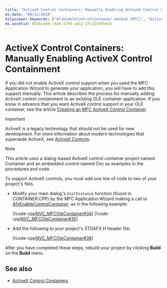 ```yaml
---
title: "ActiveX Control Containers: Manually Enabling ActiveX Control Containment"
ms.date: "09/12/2018"
helpviewer_keywords: ["AfxEnableControlContainer method [MFC]", "ActiveX control containers [MFC], enabling", "ActiveX controls [MFC], enabling containers"]
ms.assetid: 833bcde9-c9ad-4709-ad12-2fc2150fb6a5
---
```

# ActiveX Control Containers: Manually Enabling ActiveX Control Containment

If you did not enable ActiveX control support when you used the MFC Application Wizard to generate your application, you will have to add this support manually. This article describes the process for manually adding ActiveX control containment to an existing OLE container application. If you know in advance that you want ActiveX control support in your OLE container, see the article [Creating an MFC ActiveX Control Container](../mfc/reference/creating-an-mfc-activex-control-container.md).

>[!IMPORTANT]
> ActiveX is a legacy technology that should not be used for new development. For more information about modern technologies that supersede ActiveX, see [ActiveX Controls](activex-controls.md).

> [!NOTE]
>  This article uses a dialog-based ActiveX control container project named Container and an embedded control named Circ as examples in the procedures and code.

To support ActiveX controls, you must add one line of code to two of your project's files.

- Modify your main dialog's `InitInstance` function (found in CONTAINER.CPP) by the MFC Application Wizard making a call to [AfxEnableControlContainer](reference/ole-initialization.md#afxenablecontrolcontainer), as in the following example:

   [!code-cpp[NVC_MFCOleContainer#34](../mfc/codesnippet/cpp/activex-control-containers-manually-enabling-activex-control-containment_1.cpp)]
    [!code-cpp[NVC_MFCOleContainer#35](../mfc/codesnippet/cpp/activex-control-containers-manually-enabling-activex-control-containment_2.cpp)]

- Add the following to your project's STDAFX.H header file:

   [!code-cpp[NVC_MFCOleContainer#36](../mfc/codesnippet/cpp/activex-control-containers-manually-enabling-activex-control-containment_3.h)]

After you have completed these steps, rebuild your project by clicking **Build** on the **Build** menu.

## See also

- [ActiveX Control Containers](../mfc/activex-control-containers.md)
